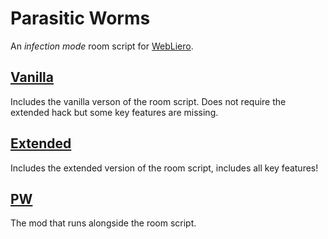 # Parasitic Worms
An *infection mode* room script for [WebLiero](https://www.webliero.com/).

## [Vanilla](https://github.com/dahnte/parasitic-worms/tree/main/vanilla)
Includes the vanilla verson of the room script. Does not require the extended hack but some key features are missing.

## [Extended](https://github.com/dahnte/parasitic-worms/tree/main/extended)
Includes the extended version of the room script, includes all key features!

## [PW](https://github.com/dahnte/parasitic-worms/tree/main/pw)
The mod that runs alongside the room script.
